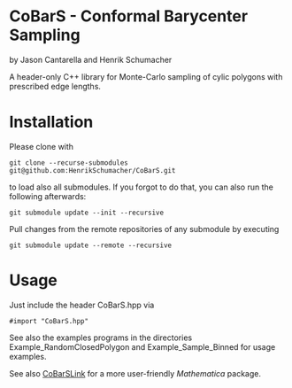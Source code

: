 # CoBarS - Conformal Barycenter Sampling

by Jason Cantarella and Henrik Schumacher

A header-only C++ library for Monte-Carlo sampling of cylic polygons with prescribed edge lengths.

# Installation

Please clone with

    git clone --recurse-submodules git@github.com:HenrikSchumacher/CoBarS.git

to load also all submodules. If you forgot to do that, you can also run the following afterwards:

    git submodule update --init --recursive
    

Pull changes from the remote repositories of any submodule by executing

    git submodule update --remote --recursive
    
# Usage

Just include the header CoBarS.hpp via

    #import "CoBarS.hpp"    

See also the examples programs in the directories Example_RandomClosedPolygon and Example_Sample_Binned for usage examples.

See also [CoBarSLink](https://github.com/HenrikSchumacher/CoBarSLink) for a more user-friendly _Mathematica_ package.
